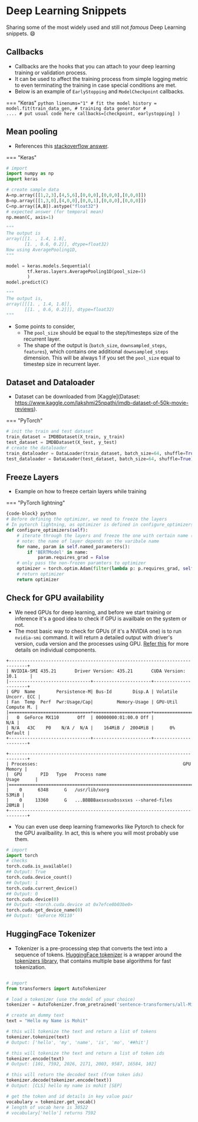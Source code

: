 Deep Learning Snippets
=========================

Sharing some of the most widely used and still not *famous* Deep Learning snippets. :smile:

## Callbacks

- Callbacks are the hooks that you can attach to your deep learning training or validation process.
- It can be used to affect the training process from simple logging metric to even terminating the training in case special conditions are met.
- Below is an example of `EarlyStopping` and `ModelCheckpoint` callbacks.

=== "Keras"
    ``` python linenums="1"
    # fit the model
    history = model.fit(train_data_gen, # training data generator
    #                     .... # put usual code here
                        callbacks=[checkpoint, earlystopping]
                    )
    ```

## Mean pooling

- References this [stackoverflow answer](https://stackoverflow.com/questions/36428323/lstm-followed-by-mean-pooling/64630846#64630846).

=== "Keras"
``` python linenums="1"
# import
import numpy as np
import keras

# create sample data
A=np.array([[1,2,3],[4,5,6],[0,0,0],[0,0,0],[0,0,0]])
B=np.array([[1,3,0],[4,0,0],[0,0,1],[0,0,0],[0,0,0]])
C=np.array([A,B]).astype("float32")
# expected answer (for temporal mean)
np.mean(C, axis=1)

"""
The output is
array([[1. , 1.4, 1.8],
       [1. , 0.6, 0.2]], dtype=float32)
Now using AveragePooling1D,
"""

model = keras.models.Sequential(
        tf.keras.layers.AveragePooling1D(pool_size=5)
        )
model.predict(C)

"""
The output is,
array([[[1. , 1.4, 1.8]],
       [[1. , 0.6, 0.2]]], dtype=float32)
"""
```

- Some points to consider,
  - The `pool_size` should be equal to the step/timesteps size of the recurrent layer.
  - The shape of the output is (`batch_size`, `downsampled_steps`, `features`), which contains one additional `downsampled_steps` dimension. This will be always 1 if you set the `pool_size` equal to timestep size in recurrent layer.

## Dataset and Dataloader

- Dataset can be downloaded from [Kaggle](Dataset: https://www.kaggle.com/lakshmi25npathi/imdb-dataset-of-50k-movie-reviews).

=== "PyTorch"
``` python linenums="1"
# init the train and test dataset
train_dataset = IMDBDataset(X_train, y_train)
test_dataset = IMDBDataset(X_test, y_test)
# create the dataloader
train_dataloader = DataLoader(train_dataset, batch_size=64, shuffle=True)
test_dataloader = DataLoader(test_dataset, batch_size=64, shuffle=True)
```

## Freeze Layers

- Example on how to freeze certain layers while training

=== "PyTorch lightning"
``` python linenums="1"
{code-block} python
# Before defining the optimizer, we need to freeze the layers
# In pytorch lightning, as optimizer is defined in configure_optimizers, we freeze layers there.
def configure_optimizers(self):
    # iterate through the layers and freeze the one with certain name (here all BERT models)
    # note: the name of layer depends on the varibale name
    for name, param in self.named_parameters():
        if 'BERTModel' in name:
            param.requires_grad = False
    # only pass the non-frozen paramters to optimizer
    optimizer = torch.optim.Adam(filter(lambda p: p.requires_grad, self.parameters()), lr=1e-3)
    # return optimizer
    return optimizer
```

## Check for GPU availability 

- We need GPUs for deep learning, and before we start training or inference it's a good idea to check if GPU is availbale on the system or not. 
- The most basic way to check for GPUs (if it's a NVIDIA one) is to run `nvidia-smi` command. It will return a detailed output with driver's version, cuda version and the processes using GPU. [Refer this](https://medium.com/analytics-vidhya/explained-output-of-nvidia-smi-utility-fc4fbee3b124) for more details on individual components.


``` shell
+-----------------------------------------------------------------------------+
| NVIDIA-SMI 435.21       Driver Version: 435.21       CUDA Version: 10.1     |
|-------------------------------+----------------------+----------------------+
| GPU  Name        Persistence-M| Bus-Id        Disp.A | Volatile Uncorr. ECC |
| Fan  Temp  Perf  Pwr:Usage/Cap|         Memory-Usage | GPU-Util  Compute M. |
|===============================+======================+======================|
|   0  GeForce MX110       Off  | 00000000:01:00.0 Off |                  N/A |
| N/A   43C    P0    N/A /  N/A |    164MiB /  2004MiB |      0%      Default |
+-------------------------------+----------------------+----------------------+

+-----------------------------------------------------------------------------+
| Processes:                                                       GPU Memory |
|  GPU       PID   Type   Process name                             Usage      |
|=============================================================================|
|    0      6348      G   /usr/lib/xorg                                 53MiB |
|    0     13360      G   ...BBBBBaxsxsuxbssxsxs --shared-files         28MiB |
+-----------------------------------------------------------------------------+
```

- You can even use deep learning frameworks like Pytorch to check for the GPU availbaility. In act, this is where you will most probably use them.

``` python linenums="1"
# import 
import torch
# checks
torch.cuda.is_available()
## Output: True
torch.cuda.device_count()
## Output: 1
torch.cuda.current_device()
## Output: 0
torch.cuda.device(0)
## Output: <torch.cuda.device at 0x7efce0b03be0>
torch.cuda.get_device_name(0)
## Output: 'GeForce MX110'
```

## HuggingFace Tokenizer

- Tokenizer is a pre-processing step that converts the text into a sequence of tokens. [HuggingFace tokenizer](https://huggingface.co/docs/transformers/main_classes/tokenizer) is a wrapper around the [tokenizers library](https://github.com/huggingface/tokenizers), that contains multiple base algorithms for fast tokenization.

``` python linenums="1"

# import
from transformers import AutoTokenizer

# load a tokenizer (use the model of your choice)
tokenizer = AutoTokenizer.from_pretrained('sentence-transformers/all-MiniLM-L6-v2')

# create an dummy text
text = "Hello my Name is Mohit"

# this will tokenize the text and return a list of tokens
tokenizer.tokenize(text)
# Output: ['hello', 'my', 'name', 'is', 'mo', '##hit']

# this will tokenize the text and return a list of token ids
tokenizer.encode(text)
# Output: [101, 7592, 2026, 2171, 2003, 9587, 16584, 102]

# this will return the decoded text (from token ids)
tokenizer.decode(tokenizer.encode(text))
# Output: [CLS] hello my name is mohit [SEP]

# get the token and id details in key value pair
vocabulary = tokenizer.get_vocab()
# length of vocab here is 30522
# vocabulary['hello'] returns 7592
```